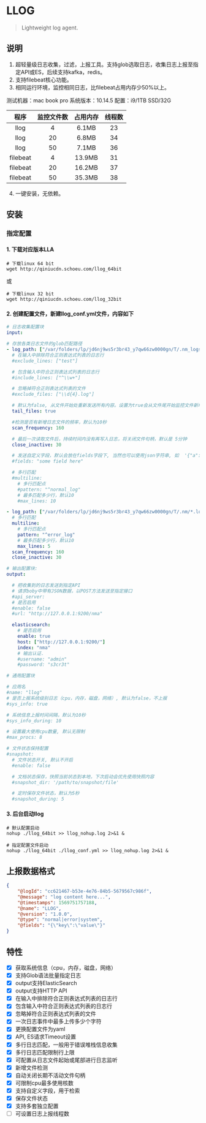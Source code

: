 # LLOG

> Lightweight log agent.

## 说明
1. 超轻量级日志收集，过滤，上报工具。支持glob选取日志，收集日志上报至指定API或ES，后续支持kafka，redis。
2. 支持filebeat核心功能。
3. 相同运行环境，监控相同日志，比filebeat占用内存少50%以上。

测试机器：mac book pro 系统版本：10.14.5  配置：i9/1TB SSD/32G

|程序|监控文件数|占用内存|线程数|
|:--:|:--:|:--:|:--:|
|llog|4|6.1MB|23|
|llog|20|6.8MB|34|
|llog|50|7.1MB|36|
|filebeat|4|13.9MB|31|
|filebeat|20|16.2MB|37|
|filebeat|50|35.3MB|38|


4. 一键安装，无依赖。

## 安装

### 指定配置

#### 1. 下载对应版本LLA
``` shell script
# 下载linux 64 bit
wget http://qiniucdn.schoeu.com/llog_64bit

```
或
``` shell script
# 下载linux 32 bit
wget http://qiniucdn.schoeu.com/llog_32bit

```

#### 2. 创建配置文件，新建llog_conf.yml文件，内容如下

``` yaml
# 日志收集配置块
input:

# 存放各类日志文件的glob匹配路径
- log_path: ["/var/folders/lp/jd6nj9ws5r3br43_y7qw66zw0000gn/T/.nm_logs/nm_apps?/*.log"]
  # 在输入中排除符合正则表达式列表的日志行
  #exclude_lines: ["test"]

  # 包含输入中符合正则表达式列表的日志行
  #include_lines: ["^\\w+"]

  # 忽略掉符合正则表达式列表的文件
  #exclude_files: ["\\d{4}.log"]

  # 默认为false, 从文件开始处重新发送所有内容。设置为true会从文件尾开始监控文件新增内容把新增的每一行文件进行发送
  tail_files: true

  #检测是否有新增日志文件的频率，默认为10秒
  scan_frequency: 160

  # 最后一次读取文件后，持续时间内没有再写入日志，将关闭文件句柄，默认是 5分钟
  close_inactive: 30

  # 发送自定义字段，默认会放在fields字段下, 当然也可以使用json字符串, 如  '{"a":"b"}'
  #fields: "some field here"

  # 多行匹配
  #multiline:
    # 多行匹配点
    #pattern: "^normal_log"
    # 最多匹配多少行，默认10
    #max_lines: 10

- log_path: ["/var/folders/lp/jd6nj9ws5r3br43_y7qw66zw0000gn/T/.nm/*.log"]
  # 多行匹配
  multiline:
    # 多行匹配点
    pattern: "^error_log"
    # 最多匹配多少行，默认10
    max_lines: 5
  scan_frequency: 160
  close_inactive: 30

# 输出配置块:
output:

  # 把收集到的日志发送到指定API
  # 请求boby中带有JSON数据，以POST方法发送至指定接口
  #api_server:
  # 是否启用
  #enable: false
  #url: "http://127.0.0.1:9200/nma"

  elasticsearch:
    # 是否启用
    enable: true
    host: ["http://127.0.0.1:9200/"]
    index: "nma"
    # 输出认证.
    #username: "admin"
    #password: "s3cr3t"

# 通用配置块

# 应用名
#name: "llog"
# 是否上报系统级别日志（cpu，内存，磁盘，网络）, 默认为false，不上报
#sys_info: true

# 系统信息上报时间间隔，默认为10秒
#sys_info_during: 10

# 设置最大使用cpu数量, 默认无限制
#max_procs: 8

# 文件状态保持配置
#snapshot:
  # 文件状态开关, 默认不开启
  #enable: false

  # 文档状态保存，快照当前状态到本地，下次启动会优先使用快照内容
  #snapshot_dir: '/path/to/snapshot/file'

  # 定时保存文件状态，默认为5秒
  #snapshot_during: 5

```

#### 3. 后台启动llog
``` shell script
# 默认配置启动
nohup ./llog_64bit >> llog_nohup.log 2>&1 &

# 指定配置文件启动
nohup ./llog_64bit ./llog_conf.yml >> llog_nohup.log 2>&1 &
```

## 上报数据格式
``` json
{
    "@logId": "cc621467-b53e-4e76-84b5-5679567c986f",
    "@message": "log content here...",
    "@timestamps": 1569751757188,
    "@name": "LLOG",
    "@version": "1.0.0",
    "@type": "normal|error|system",
    "@fields": "{\"key\":\"value\"}"
}

```

## 特性
- [x] 获取系统信息（cpu，内存，磁盘，网络）
- [x] 支持Glob语法批量指定日志
- [x] output支持ElasticSearch
- [x] output支持HTTP API
- [x] 在输入中排除符合正则表达式列表的日志行
- [x] 包含输入中符合正则表达式列表的日志行
- [x] 忽略掉符合正则表达式列表的文件
- [x] 一次日志事件中最多上传多少个字符
- [x] 更换配置文件为yaml
- [x] API, ES请求Timeout设置
- [x] 多行日志匹配，一般用于错误堆栈信息收集
- [x] 多行日志匹配限制行上限
- [x] 可配置从日志文件起始或尾部进行日志监听
- [x] 新增文件检测
- [x] 自动关闭长期不活动文件句柄
- [x] 可限制cpu最多使用核数
- [x] 支持自定义字段，用于检索
- [x] 保存文件状态
- [x] 支持多套独立配置
- [ ] 可设置日志上报线程数

